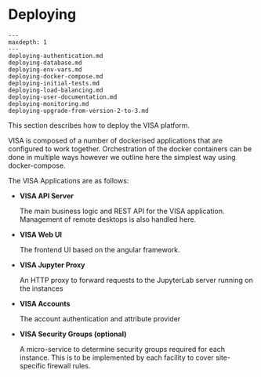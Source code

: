 # Deploying

```{toctree}
---
maxdepth: 1
---
deploying-authentication.md
deploying-database.md
deploying-env-vars.md
deploying-docker-compose.md
deploying-initial-tests.md
deploying-load-balancing.md
deploying-user-documentation.md
deploying-monitoring.md
deploying-upgrade-from-version-2-to-3.md
```

This section describes how to deploy the VISA platform.

VISA is composed of a number of dockerised applications that are configured to work together. Orchestration of the docker containers can be done in multiple ways however we outline here the simplest way using docker-compose.

The VISA Applications are as follows:
- **VISA API Server**

  The main business logic and REST API for the VISA application. Management of remote desktops is also handled here.

- **VISA Web UI**

  The frontend UI based on the angular framework.

- **VISA Jupyter Proxy**

  An HTTP proxy to forward requests to the JupyterLab server running on the instances

- **VISA Accounts**

  The account authentication and attribute provider

- **VISA Security Groups (optional)**

  A micro-service to determine security groups required for each instance. This is to be implemented by each facility to cover site-specific firewall rules.

